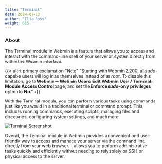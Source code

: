 ```yaml
---
title: "Terminal"
date: 2024-07-23
author: "Ilia Ross"
weight: 615
---
```


### About

The Terminal module in Webmin is a feature that allows you to access and interact with the command-line shell of your server or system directly from within the Webmin interface.

{{< alert primary exclamation "Note" "Starting with Webmin 2.200, all _sudo_-capable users will log in as themselves instead of as _root_. To disable this limitation, go to **Webmin ⇾ Webmin Users: Edit Webmin User / Terminal: Module Access Control** page, and set the **Enforce _sudo_-only privileges** option to **No**." >}}

With the Terminal module, you can perform various tasks using commands just like you would in a traditional terminal or command prompt. This includes running commands, executing scripts, managing files and directories, configuring system settings, and much more.

[![](/images/docs/screenshots/modules/light/terminal.png "Terminal Screenshot")](/images/docs/screenshots/modules/light/terminal.png)

Overall, the Terminal module in Webmin provides a convenient and user-friendly way to access and manage your server via the command line, directly from your web browser. It allows you to perform administrative tasks quickly and efficiently without needing to rely solely on SSH or physical access to the server.
